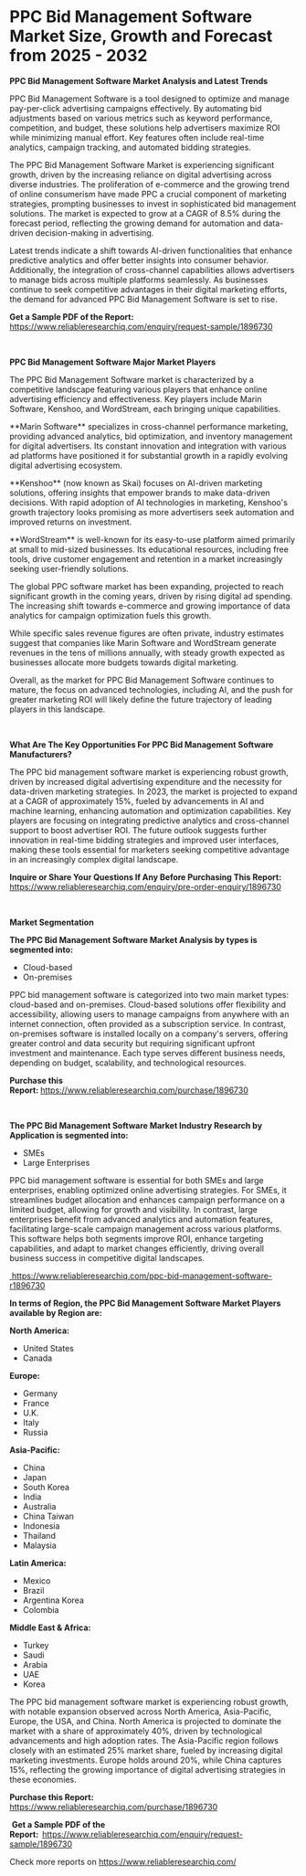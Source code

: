 <p><h1>PPC Bid Management Software Market Size, Growth and Forecast from 2025 - 2032</h1></p><p><strong>PPC Bid Management Software Market Analysis and Latest Trends</strong></p>
<p><p>PPC Bid Management Software is a tool designed to optimize and manage pay-per-click advertising campaigns effectively. By automating bid adjustments based on various metrics such as keyword performance, competition, and budget, these solutions help advertisers maximize ROI while minimizing manual effort. Key features often include real-time analytics, campaign tracking, and automated bidding strategies.</p><p>The PPC Bid Management Software Market is experiencing significant growth, driven by the increasing reliance on digital advertising across diverse industries. The proliferation of e-commerce and the growing trend of online consumerism have made PPC a crucial component of marketing strategies, prompting businesses to invest in sophisticated bid management solutions. The market is expected to grow at a CAGR of 8.5% during the forecast period, reflecting the growing demand for automation and data-driven decision-making in advertising. </p><p>Latest trends indicate a shift towards AI-driven functionalities that enhance predictive analytics and offer better insights into consumer behavior. Additionally, the integration of cross-channel capabilities allows advertisers to manage bids across multiple platforms seamlessly. As businesses continue to seek competitive advantages in their digital marketing efforts, the demand for advanced PPC Bid Management Software is set to rise.</p></p>
<p><strong>Get a Sample PDF of the Report:&nbsp;</strong> <a href="https://www.reliableresearchiq.com/enquiry/request-sample/1896730?utm_campaign=1834&utm_medium=2&utm_source=Github&utm_content=ia&utm_term=11032025&utm_id=ppc-bid-management-software">https://www.reliableresearchiq.com/enquiry/request-sample/1896730</a></p>
<p>&nbsp;</p>
<p><strong>PPC Bid Management Software Major Market Players</strong></p>
<p><p>The PPC Bid Management Software market is characterized by a competitive landscape featuring various players that enhance online advertising efficiency and effectiveness. Key players include Marin Software, Kenshoo, and WordStream, each bringing unique capabilities.</p><p>**Marin Software** specializes in cross-channel performance marketing, providing advanced analytics, bid optimization, and inventory management for digital advertisers. Its constant innovation and integration with various ad platforms have positioned it for substantial growth in a rapidly evolving digital advertising ecosystem.</p><p>**Kenshoo** (now known as Skai) focuses on AI-driven marketing solutions, offering insights that empower brands to make data-driven decisions. With rapid adoption of AI technologies in marketing, Kenshoo's growth trajectory looks promising as more advertisers seek automation and improved returns on investment.</p><p>**WordStream** is well-known for its easy-to-use platform aimed primarily at small to mid-sized businesses. Its educational resources, including free tools, drive customer engagement and retention in a market increasingly seeking user-friendly solutions.</p><p>The global PPC software market has been expanding, projected to reach significant growth in the coming years, driven by rising digital ad spending. The increasing shift towards e-commerce and growing importance of data analytics for campaign optimization fuels this growth.</p><p>While specific sales revenue figures are often private, industry estimates suggest that companies like Marin Software and WordStream generate revenues in the tens of millions annually, with steady growth expected as businesses allocate more budgets towards digital marketing.</p><p>Overall, as the market for PPC Bid Management Software continues to mature, the focus on advanced technologies, including AI, and the push for greater marketing ROI will likely define the future trajectory of leading players in this landscape.</p></p>
<p>&nbsp;</p>
<p><strong>What Are The Key Opportunities For PPC Bid Management Software Manufacturers?</strong></p>
<p><p>The PPC bid management software market is experiencing robust growth, driven by increased digital advertising expenditure and the necessity for data-driven marketing strategies. In 2023, the market is projected to expand at a CAGR of approximately 15%, fueled by advancements in AI and machine learning, enhancing automation and optimization capabilities. Key players are focusing on integrating predictive analytics and cross-channel support to boost advertiser ROI. The future outlook suggests further innovation in real-time bidding strategies and improved user interfaces, making these tools essential for marketers seeking competitive advantage in an increasingly complex digital landscape.</p></p>
<p><strong>Inquire or Share Your Questions If Any Before Purchasing This Report:</strong> <a href="https://www.reliableresearchiq.com/enquiry/pre-order-enquiry/1896730?utm_campaign=1834&utm_medium=2&utm_source=Github&utm_content=ia&utm_term=11032025&utm_id=ppc-bid-management-software">https://www.reliableresearchiq.com/enquiry/pre-order-enquiry/1896730</a></p>
<p>&nbsp;</p>
<p><strong>Market Segmentation</strong></p>
<p><strong>The PPC Bid Management Software Market Analysis by types is segmented into:</strong></p>
<p><ul><li>Cloud-based</li><li>On-premises</li></ul></p>
<p><p>PPC bid management software is categorized into two main market types: cloud-based and on-premises. Cloud-based solutions offer flexibility and accessibility, allowing users to manage campaigns from anywhere with an internet connection, often provided as a subscription service. In contrast, on-premises software is installed locally on a company's servers, offering greater control and data security but requiring significant upfront investment and maintenance. Each type serves different business needs, depending on budget, scalability, and technological resources.</p></p>
<p><strong>Purchase this Report:&nbsp;</strong><a href="https://www.reliableresearchiq.com/purchase/1896730?utm_campaign=1834&utm_medium=2&utm_source=Github&utm_content=ia&utm_term=11032025&utm_id=ppc-bid-management-software">https://www.reliableresearchiq.com/purchase/1896730</a></p>
<p>&nbsp;</p>
<p><strong>The PPC Bid Management Software Market Industry Research by Application is segmented into:</strong></p>
<p><ul><li>SMEs</li><li>Large Enterprises</li></ul></p>
<p><p>PPC bid management software is essential for both SMEs and large enterprises, enabling optimized online advertising strategies. For SMEs, it streamlines budget allocation and enhances campaign performance on a limited budget, allowing for growth and visibility. In contrast, large enterprises benefit from advanced analytics and automation features, facilitating large-scale campaign management across various platforms. This software helps both segments improve ROI, enhance targeting capabilities, and adapt to market changes efficiently, driving overall business success in competitive digital landscapes.</p></p>
<p><a href="https://www.reliableresearchiq.com/ppc-bid-management-software-r1896730?utm_campaign=1834&utm_medium=2&utm_source=Github&utm_content=ia&utm_term=11032025&utm_id=ppc-bid-management-software">&nbsp;https://www.reliableresearchiq.com/ppc-bid-management-software-r1896730</a></p>
<p><strong>In terms of Region, the PPC Bid Management Software Market Players available by Region are:</strong></p>
<p>
    <p> <strong> North America: </strong>
        <ul>
            <li>United States</li>
            <li>Canada</li>
        </ul>
        </p> 
    <p> <strong> Europe: </strong>
        <ul>
            <li>Germany</li>
            <li>France</li>
            <li>U.K.</li>
            <li>Italy</li>
            <li>Russia</li>
        </ul>
        </p> 
    <p> <strong> Asia-Pacific: </strong>
        <ul>
            <li>China</li>
            <li>Japan</li>
            <li>South Korea</li>
            <li>India</li>
            <li>Australia</li>
            <li>China Taiwan</li>
            <li>Indonesia</li>
            <li>Thailand</li>
            <li>Malaysia</li>
        </ul>
        </p> 
    <p> <strong> Latin America: </strong>
        <ul>
            <li>Mexico</li>
            <li>Brazil</li>
            <li>Argentina Korea</li>
            <li>Colombia</li>
        </ul>
        </p> 
    <p> <strong> Middle East & Africa: </strong>
        <ul>
            <li>Turkey</li>
            <li>Saudi</li>
            <li>Arabia</li>
            <li>UAE</li>
            <li>Korea</li>
        </ul>
    </p>
    </p>
<p><p>The PPC bid management software market is experiencing robust growth, with notable expansion observed across North America, Asia-Pacific, Europe, the USA, and China. North America is projected to dominate the market with a share of approximately 40%, driven by technological advancements and high adoption rates. The Asia-Pacific region follows closely with an estimated 25% market share, fueled by increasing digital marketing investments. Europe holds around 20%, while China captures 15%, reflecting the growing importance of digital advertising strategies in these economies.</p></p>
<p><strong>Purchase this Report: </strong><a href="https://www.reliableresearchiq.com/purchase/1896730?utm_campaign=1834&utm_medium=2&utm_source=Github&utm_content=ia&utm_term=11032025&utm_id=ppc-bid-management-software">https://www.reliableresearchiq.com/purchase/1896730</a></p>
<p>&nbsp;<strong>Get a Sample PDF of the Report:&nbsp;&nbsp;</strong><a href="https://www.reliableresearchiq.com/enquiry/request-sample/1896730?utm_campaign=1834&utm_medium=2&utm_source=Github&utm_content=ia&utm_term=11032025&utm_id=ppc-bid-management-software">https://www.reliableresearchiq.com/enquiry/request-sample/1896730</a></p>
<p><strong></strong></p>
<p>Check more reports on <a href="https://www.reliableresearchiq.com/?utm_campaign=1834&utm_medium=2&utm_source=Github&utm_content=ia&utm_term=11032025&utm_id=ppc-bid-management-software">https://www.reliableresearchiq.com/</a></p>